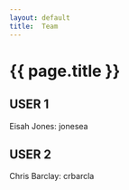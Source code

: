 ```yaml
---
layout: default
title:  Team
---
```


# {{ page.title }}


## USER 1
Eisah Jones: jonesea

## USER 2
Chris Barclay: crbarcla
